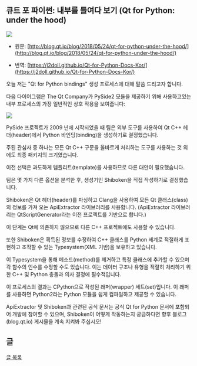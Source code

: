 
## 큐트 포 파이썬: 내부를 들여다 보기 (Qt for Python: under the hood)

![](https://j2doll.github.io/Qt-for-Python-Docs-Kor/pysidelogo.png)

- 원문: [http://blog.qt.io/blog/2018/05/24/qt-for-python-under-the-hood/](http://blog.qt.io/blog/2018/05/24/qt-for-python-under-the-hood/)

- 번역: [https://j2doll.github.io/Qt-for-Python-Docs-Kor/](https://j2doll.github.io/Qt-for-Python-Docs-Kor/)

오늘 저는 "Qt for Python bindings" 생성 프로세스에 대해 말씀 드리고자 합니다.

다음 다이어그램은 The Qt Company가 PySide2 모듈을 제공하기 위해 사용하고있는 내부 프로세스의 가장 일반적인 상호 작용을 보여줍니다:

![](https://j2doll.github.io/Qt-for-Python-Docs-Kor/qtforpython-underthehood.png)

PySide 프로젝트가 2009 년에 시작되었을 때 팀은 외부 도구를 사용하여 Qt C++ 헤더(header)에서 Python 바인딩(binding)을 생성하기로 결정했습니다.

주된 관심사 중 하나는 모든 Qt C++ 구문을 올바르게 처리하는 도구를 사용하는 것 외에도 최종 패키지의 크기였습니다.

이전 선택은 과도하게 템플리트(template)를 사용하므로 다른 대안이 필요했습니다.

팀은 몇 가지 다른 옵션을 분석한 후, 생성기인 Shiboken을 직접 작성하기로 결정했습니다.

Shiboken은 Qt 헤더(header)를 파싱하고 Clang을 사용하여 모든 Qt 클래스(class)의 정보를 가져 오는 ApiExtractor 라이브러리를 사용합니다.
(ApiExtractor 라이브러리는 QtScriptGenerator라는 이전 프로젝트를 기반으로 합니다.)

이 단계는 Qt에 의존하지 않으므로 다른 C++ 프로젝트에도 사용할 수 있습니다.

또한 Shiboken은 획득된 정보를 수정하여 C++ 클래스를 Python 세계로 적절하게 표현하고 조작할 수 있는 Typesystem(XML 기반)을 보유하고 있습니다.

이 Typesystem을 통해 메소드(method)를 제거하고 특정 클래스에 추가할 수 있으며 각 함수의 인수를 수정할 수도 있습니다.
이는 데이터 구조나 유형을 적절히 처리하기 위한 C++ 및 Python 충돌과 의사 결정에 필수적입니다.

이 프로세스의 결과는 CPython으로 작성된 래퍼(wrapper) 세트(set)입니다. 이 래퍼를 사용하면 Python2라는 Python 모듈을 쉽게 컴파일하고 제공할 수 있습니다.

ApiExtractor 및 Shiboken과 관련된 공식 문서는 공식 Qt for Python 문서에 포함되어 개발에 참여할 수 있으며, Shiboken이 어떻게 작동하는지 궁금하다면 향후 블로그(blog.qt.io) 게시물을 계속 지켜봐 주십시오!

## 글

[글 목록](README.md)
